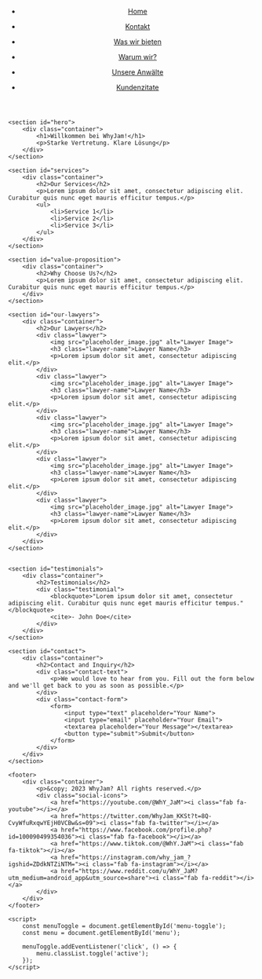 <!DOCTYPE html>
<html lang="en">

<head>
    <meta charset="UTF-8">
    <meta name="viewport" content="width=device-width, initial-scale=1.0">
    <title>WhyJam Law Firm</title>
    <link rel="stylesheet" href="styles.css">
    <link rel="stylesheet" href="https://cdnjs.cloudflare.com/ajax/libs/font-awesome/6.0.0-beta3/css/all.min.css" integrity="sha512-z0XNJfVo6JQXbpXdRMUGONWJChcwLtnXhV6yPLoJ0JdKLY2e+6Zw6MKskwLQn95aqlkxyJ0+gnqYPAP8xzA0hA==" crossorigin="anonymous" referrerpolicy="no-referrer" />
    <link href="https://fonts.googleapis.com/css?family=Roboto:400,700" rel="stylesheet">
    <link rel="stylesheet" href="https://cdnjs.cloudflare.com/ajax/libs/font-awesome/6.0.0-beta3/css/all.min.css">
    <script src="script.js"></script>
</head>

<body>
     <header>
        <div class="container">
            <div class="menu-toggle" id="menu-toggle">
                <i class="fas fa-bars"></i>
            </div>
            <nav id="menu">
                <ul>
                    <li><a href="#hero">Home</a></li>
                </ul>
                <ul>
                    <li><a href="#contact">Kontakt</a></li>
                </ul>
                <ul>
                    <li><a href="#services">Was wir bieten</a></li>
                </ul>
                <ul>
                    <li><a href="#value-proposition">Warum wir?</a></li>
                </ul>
                <ul>
                    <li><a href="#our-lawyers">Unsere Anwälte</a></li>
                </ul>
                <ul>
                    <li><a href="#testimonials">Kundenzitate</a></li>
                </ul>
            </nav>
        </div>
    </header>

    <section id="hero">
        <div class="container">
            <h1>Willkommen bei WhyJam!</h1>
            <p>Starke Vertretung. Klare Lösung</p>
        </div>
    </section>

    <section id="services">
        <div class="container">
            <h2>Our Services</h2>
            <p>Lorem ipsum dolor sit amet, consectetur adipiscing elit. Curabitur quis nunc eget mauris efficitur tempus.</p>
            <ul>
                <li>Service 1</li>
                <li>Service 2</li>
                <li>Service 3</li>
            </ul>
        </div>
    </section>

    <section id="value-proposition">
        <div class="container">
            <h2>Why Choose Us?</h2>
            <p>Lorem ipsum dolor sit amet, consectetur adipiscing elit. Curabitur quis nunc eget mauris efficitur tempus.</p>
        </div>
    </section>

    <section id="our-lawyers">
        <div class="container">
            <h2>Our Lawyers</h2>
            <div class="lawyer">
                <img src="placeholder_image.jpg" alt="Lawyer Image">
                <h3 class="lawyer-name">Lawyer Name</h3>
                <p>Lorem ipsum dolor sit amet, consectetur adipiscing elit.</p>
            </div>
            <div class="lawyer">
                <img src="placeholder_image.jpg" alt="Lawyer Image">
                <h3 class="lawyer-name">Lawyer Name</h3>
                <p>Lorem ipsum dolor sit amet, consectetur adipiscing elit.</p>
            </div>
            <div class="lawyer">
                <img src="placeholder_image.jpg" alt="Lawyer Image">
                <h3 class="lawyer-name">Lawyer Name</h3>
                <p>Lorem ipsum dolor sit amet, consectetur adipiscing elit.</p>
            </div>
            <div class="lawyer">
                <img src="placeholder_image.jpg" alt="Lawyer Image">
                <h3 class="lawyer-name">Lawyer Name</h3>
                <p>Lorem ipsum dolor sit amet, consectetur adipiscing elit.</p>
            </div>
            <div class="lawyer">
                <img src="placeholder_image.jpg" alt="Lawyer Image">
                <h3 class="lawyer-name">Lawyer Name</h3>
                <p>Lorem ipsum dolor sit amet, consectetur adipiscing elit.</p>
            </div>
        </div>
    </section>


    <section id="testimonials">
        <div class="container">
            <h2>Testimonials</h2>
            <div class="testimonial">
                <blockquote>"Lorem ipsum dolor sit amet, consectetur adipiscing elit. Curabitur quis nunc eget mauris efficitur tempus."</blockquote>
                <cite>- John Doe</cite>
            </div>
        </div>
    </section>

    <section id="contact">
        <div class="container">
            <h2>Contact and Inquiry</h2>
            <div class="contact-text">
                <p>We would love to hear from you. Fill out the form below and we'll get back to you as soon as possible.</p>
            </div>
            <div class="contact-form">
                <form>
                    <input type="text" placeholder="Your Name">
                    <input type="email" placeholder="Your Email">
                    <textarea placeholder="Your Message"></textarea>
                    <button type="submit">Submit</button>
                </form>
            </div>
        </div>
    </section>

    <footer>
        <div class="container">
            <p>&copy; 2023 WhyJam? All rights reserved.</p>
            <div class="social-icons">
                <a href="https://youtube.com/@WhY_JaM"><i class="fab fa-youtube"></i></a>
                <a href="https://twitter.com/WhyJam_KKSt?t=8Q-CvyWfuRxqwYEjH0VCBw&s=09"><i class="fab fa-twitter"></i></a>
                <a href="https://www.facebook.com/profile.php?id=100090499354036"><i class="fab fa-facebook"></i></a>
                <a href="https://www.tiktok.com/@WhY.JaM"><i class="fab fa-tiktok"></i></a>
                <a href="https://instagram.com/why_jam_?igshid=ZDdkNTZiNTM="><i class="fab fa-instagram"></i></a>
                <a href="https://www.reddit.com/u/WhY_JaM?utm_medium=android_app&utm_source=share"><i class="fab fa-reddit"></i></a>
            </div>
        </div>
    </footer>

    <script>
        const menuToggle = document.getElementById('menu-toggle');
        const menu = document.getElementById('menu');

        menuToggle.addEventListener('click', () => {
            menu.classList.toggle('active');
        });
    </script>
</body>

</html>
